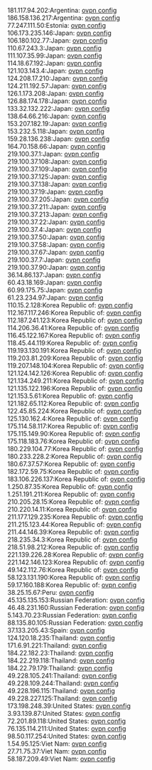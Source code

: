 181.117.94.202:Argentina: [ovpn config](vpn/181_117_94_202.ovpn)  
186.158.136.217:Argentina: [ovpn config](vpn/186_158_136_217.ovpn)  
77.247.111.50:Estonia: [ovpn config](vpn/77_247_111_50.ovpn)  
106.173.235.146:Japan: [ovpn config](vpn/106_173_235_146.ovpn)  
106.180.102.77:Japan: [ovpn config](vpn/106_180_102_77.ovpn)  
110.67.243.3:Japan: [ovpn config](vpn/110_67_243_3.ovpn)  
111.107.35.99:Japan: [ovpn config](vpn/111_107_35_99.ovpn)  
114.18.67.192:Japan: [ovpn config](vpn/114_18_67_192.ovpn)  
121.103.143.4:Japan: [ovpn config](vpn/121_103_143_4.ovpn)  
124.208.17.210:Japan: [ovpn config](vpn/124_208_17_210.ovpn)  
124.211.192.57:Japan: [ovpn config](vpn/124_211_192_57.ovpn)  
126.1.173.208:Japan: [ovpn config](vpn/126_1_173_208.ovpn)  
126.88.174.178:Japan: [ovpn config](vpn/126_88_174_178.ovpn)  
133.32.132.222:Japan: [ovpn config](vpn/133_32_132_222.ovpn)  
138.64.66.216:Japan: [ovpn config](vpn/138_64_66_216.ovpn)  
153.207.182.19:Japan: [ovpn config](vpn/153_207_182_19.ovpn)  
153.232.5.118:Japan: [ovpn config](vpn/153_232_5_118.ovpn)  
159.28.136.238:Japan: [ovpn config](vpn/159_28_136_238.ovpn)  
164.70.158.66:Japan: [ovpn config](vpn/164_70_158_66.ovpn)  
219.100.37.1:Japan: [ovpn config](vpn/219_100_37_1.ovpn)  
219.100.37.108:Japan: [ovpn config](vpn/219_100_37_108.ovpn)  
219.100.37.109:Japan: [ovpn config](vpn/219_100_37_109.ovpn)  
219.100.37.125:Japan: [ovpn config](vpn/219_100_37_125.ovpn)  
219.100.37.138:Japan: [ovpn config](vpn/219_100_37_138.ovpn)  
219.100.37.19:Japan: [ovpn config](vpn/219_100_37_19.ovpn)  
219.100.37.205:Japan: [ovpn config](vpn/219_100_37_205.ovpn)  
219.100.37.211:Japan: [ovpn config](vpn/219_100_37_211.ovpn)  
219.100.37.213:Japan: [ovpn config](vpn/219_100_37_213.ovpn)  
219.100.37.22:Japan: [ovpn config](vpn/219_100_37_22.ovpn)  
219.100.37.4:Japan: [ovpn config](vpn/219_100_37_4.ovpn)  
219.100.37.50:Japan: [ovpn config](vpn/219_100_37_50.ovpn)  
219.100.37.58:Japan: [ovpn config](vpn/219_100_37_58.ovpn)  
219.100.37.67:Japan: [ovpn config](vpn/219_100_37_67.ovpn)  
219.100.37.7:Japan: [ovpn config](vpn/219_100_37_7.ovpn)  
219.100.37.90:Japan: [ovpn config](vpn/219_100_37_90.ovpn)  
36.14.86.137:Japan: [ovpn config](vpn/36_14_86_137.ovpn)  
60.43.18.169:Japan: [ovpn config](vpn/60_43_18_169.ovpn)  
60.99.175.75:Japan: [ovpn config](vpn/60_99_175_75.ovpn)  
61.23.234.97:Japan: [ovpn config](vpn/61_23_234_97.ovpn)  
110.15.2.128:Korea Republic of: [ovpn config](vpn/110_15_2_128.ovpn)  
112.167.117.246:Korea Republic of: [ovpn config](vpn/112_167_117_246.ovpn)  
112.187.241.123:Korea Republic of: [ovpn config](vpn/112_187_241_123.ovpn)  
114.206.36.41:Korea Republic of: [ovpn config](vpn/114_206_36_41.ovpn)  
116.45.122.167:Korea Republic of: [ovpn config](vpn/116_45_122_167.ovpn)  
118.45.44.119:Korea Republic of: [ovpn config](vpn/118_45_44_119.ovpn)  
119.193.130.191:Korea Republic of: [ovpn config](vpn/119_193_130_191.ovpn)  
119.203.81.209:Korea Republic of: [ovpn config](vpn/119_203_81_209.ovpn)  
119.207.148.104:Korea Republic of: [ovpn config](vpn/119_207_148_104.ovpn)  
121.124.142.126:Korea Republic of: [ovpn config](vpn/121_124_142_126.ovpn)  
121.134.249.211:Korea Republic of: [ovpn config](vpn/121_134_249_211.ovpn)  
121.135.122.196:Korea Republic of: [ovpn config](vpn/121_135_122_196.ovpn)  
121.153.5.61:Korea Republic of: [ovpn config](vpn/121_153_5_61.ovpn)  
121.182.65.112:Korea Republic of: [ovpn config](vpn/121_182_65_112.ovpn)  
122.45.85.224:Korea Republic of: [ovpn config](vpn/122_45_85_224.ovpn)  
125.130.162.4:Korea Republic of: [ovpn config](vpn/125_130_162_4.ovpn)  
175.114.58.117:Korea Republic of: [ovpn config](vpn/175_114_58_117.ovpn)  
175.115.149.90:Korea Republic of: [ovpn config](vpn/175_115_149_90.ovpn)  
175.118.183.76:Korea Republic of: [ovpn config](vpn/175_118_183_76.ovpn)  
180.229.104.77:Korea Republic of: [ovpn config](vpn/180_229_104_77.ovpn)  
180.233.228.2:Korea Republic of: [ovpn config](vpn/180_233_228_2.ovpn)  
180.67.37.57:Korea Republic of: [ovpn config](vpn/180_67_37_57.ovpn)  
182.172.59.75:Korea Republic of: [ovpn config](vpn/182_172_59_75.ovpn)  
183.106.226.137:Korea Republic of: [ovpn config](vpn/183_106_226_137.ovpn)  
1.250.87.35:Korea Republic of: [ovpn config](vpn/1_250_87_35.ovpn)  
1.251.191.211:Korea Republic of: [ovpn config](vpn/1_251_191_211.ovpn)  
210.205.28.15:Korea Republic of: [ovpn config](vpn/210_205_28_15.ovpn)  
210.220.14.11:Korea Republic of: [ovpn config](vpn/210_220_14_11.ovpn)  
211.177.129.235:Korea Republic of: [ovpn config](vpn/211_177_129_235.ovpn)  
211.215.123.44:Korea Republic of: [ovpn config](vpn/211_215_123_44.ovpn)  
211.44.146.39:Korea Republic of: [ovpn config](vpn/211_44_146_39.ovpn)  
218.235.34.3:Korea Republic of: [ovpn config](vpn/218_235_34_3.ovpn)  
218.51.98.212:Korea Republic of: [ovpn config](vpn/218_51_98_212.ovpn)  
221.139.226.28:Korea Republic of: [ovpn config](vpn/221_139_226_28.ovpn)  
221.142.146.123:Korea Republic of: [ovpn config](vpn/221_142_146_123.ovpn)  
49.142.112.76:Korea Republic of: [ovpn config](vpn/49_142_112_76.ovpn)  
58.123.131.190:Korea Republic of: [ovpn config](vpn/58_123_131_190.ovpn)  
59.17.160.188:Korea Republic of: [ovpn config](vpn/59_17_160_188.ovpn)  
38.25.15.67:Peru: [ovpn config](vpn/38_25_15_67.ovpn)  
45.135.135.153:Russian Federation: [ovpn config](vpn/45_135_135_153.ovpn)  
46.48.231.160:Russian Federation: [ovpn config](vpn/46_48_231_160.ovpn)  
5.143.70.23:Russian Federation: [ovpn config](vpn/5_143_70_23.ovpn)  
88.135.80.105:Russian Federation: [ovpn config](vpn/88_135_80_105.ovpn)  
37.133.205.43:Spain: [ovpn config](vpn/37_133_205_43.ovpn)  
124.120.18.235:Thailand: [ovpn config](vpn/124_120_18_235.ovpn)  
171.6.91.221:Thailand: [ovpn config](vpn/171_6_91_221.ovpn)  
184.22.182.23:Thailand: [ovpn config](vpn/184_22_182_23.ovpn)  
184.22.219.118:Thailand: [ovpn config](vpn/184_22_219_118.ovpn)  
184.22.79.179:Thailand: [ovpn config](vpn/184_22_79_179.ovpn)  
49.228.105.241:Thailand: [ovpn config](vpn/49_228_105_241.ovpn)  
49.228.109.244:Thailand: [ovpn config](vpn/49_228_109_244.ovpn)  
49.228.196.115:Thailand: [ovpn config](vpn/49_228_196_115.ovpn)  
49.228.227.125:Thailand: [ovpn config](vpn/49_228_227_125.ovpn)  
173.198.248.39:United States: [ovpn config](vpn/173_198_248_39.ovpn)  
3.93.139.87:United States: [ovpn config](vpn/3_93_139_87.ovpn)  
72.201.89.118:United States: [ovpn config](vpn/72_201_89_118.ovpn)  
76.135.114.211:United States: [ovpn config](vpn/76_135_114_211.ovpn)  
98.50.117.254:United States: [ovpn config](vpn/98_50_117_254.ovpn)  
1.54.95.125:Viet Nam: [ovpn config](vpn/1_54_95_125.ovpn)  
27.71.75.37:Viet Nam: [ovpn config](vpn/27_71_75_37.ovpn)  
58.187.209.49:Viet Nam: [ovpn config](vpn/58_187_209_49.ovpn)  
